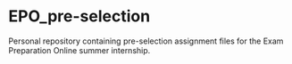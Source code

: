 # EPO_pre-selection
Personal repository containing pre-selection assignment files for the Exam Preparation Online summer internship.
